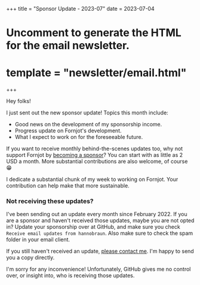 +++
title = "Sponsor Update - 2023-07"
date = 2023-07-04

# Uncomment to generate the HTML for the email newsletter.
# template = "newsletter/email.html"
+++

Hey folks!

I just sent out the new sponsor update! Topics this month include:

- Good news on the development of my sponsorship income.
- Progress update on Fornjot's development.
- What I expect to work on for the foreseeable future.

If you want to receive monthly behind-the-scenes updates too, why not support Fornjot by [becoming a sponsor](https://github.com/sponsors/hannobraun)? You can start with as little as 2 USD a month. More substantial contributions are also welcome, of course 😁

I dedicate a substantial chunk of my week to working on Fornjot. Your contribution can help make that more sustainable.


### Not receiving these updates?

I've been sending out an update every month since February 2022. If you are a sponsor and haven't received those updates, maybe you are not opted in? Update your sponsorship over at GitHub, and make sure you check `Receive email updates from hannobraun`. Also make sure to check the spam folder in your email client.

If you still haven't received an update, [please contact me](mailto:hanno@braun-odw.eu). I'm happy to send you a copy directly.

I'm sorry for any inconvenience! Unfortunately, GitHub gives me no control over, or insight into, who is receiving those updates.
